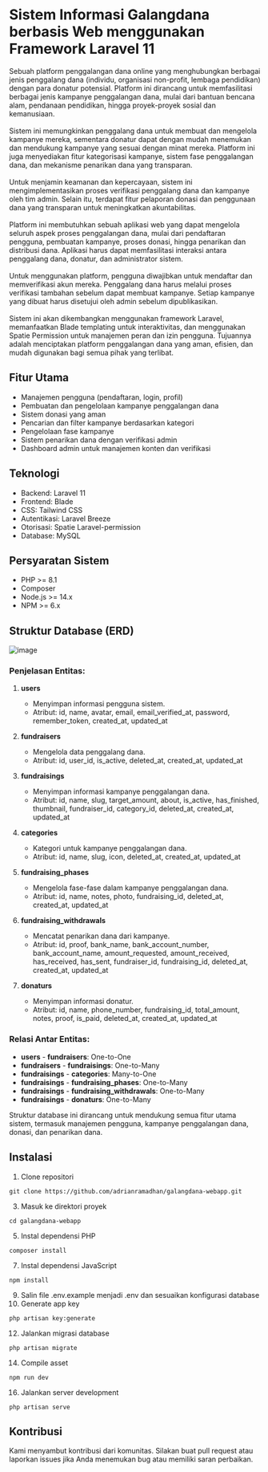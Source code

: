 # Sistem Informasi Galangdana berbasis Web menggunakan Framework Laravel 11

Sebuah platform penggalangan dana online yang menghubungkan berbagai jenis penggalang dana (individu, organisasi non-profit, lembaga pendidikan) dengan para donatur potensial. Platform ini dirancang untuk memfasilitasi berbagai jenis kampanye penggalangan dana, mulai dari bantuan bencana alam, pendanaan pendidikan, hingga proyek-proyek sosial dan kemanusiaan.
<br> <br>
Sistem ini memungkinkan penggalang dana untuk membuat dan mengelola kampanye mereka, sementara donatur dapat dengan mudah menemukan dan mendukung kampanye yang sesuai dengan minat mereka. Platform ini juga menyediakan fitur kategorisasi kampanye, sistem fase penggalangan dana, dan mekanisme penarikan dana yang transparan.
<br> <br>
Untuk menjamin keamanan dan kepercayaan, sistem ini mengimplementasikan proses verifikasi penggalang dana dan kampanye oleh tim admin. Selain itu, terdapat fitur pelaporan donasi dan penggunaan dana yang transparan untuk meningkatkan akuntabilitas.
<br> <br>
Platform ini membutuhkan sebuah aplikasi web yang dapat mengelola seluruh aspek proses penggalangan dana, mulai dari pendaftaran pengguna, pembuatan kampanye, proses donasi, hingga penarikan dan distribusi dana. Aplikasi harus dapat memfasilitasi interaksi antara penggalang dana, donatur, dan administrator sistem.
<br> <br>
Untuk menggunakan platform, pengguna diwajibkan untuk mendaftar dan memverifikasi akun mereka. Penggalang dana harus melalui proses verifikasi tambahan sebelum dapat membuat kampanye. Setiap kampanye yang dibuat harus disetujui oleh admin sebelum dipublikasikan.
<br> <br>
Sistem ini akan dikembangkan menggunakan framework Laravel, memanfaatkan Blade templating untuk interaktivitas, dan menggunakan Spatie Permission untuk manajemen peran dan izin pengguna. Tujuannya adalah menciptakan platform penggalangan dana yang aman, efisien, dan mudah digunakan bagi semua pihak yang terlibat.

## Fitur Utama

- Manajemen pengguna (pendaftaran, login, profil)
- Pembuatan dan pengelolaan kampanye penggalangan dana
- Sistem donasi yang aman
- Pencarian dan filter kampanye berdasarkan kategori
- Pengelolaan fase kampanye
- Sistem penarikan dana dengan verifikasi admin
- Dashboard admin untuk manajemen konten dan verifikasi

## Teknologi

- Backend: Laravel 11
- Frontend: Blade
- CSS: Tailwind CSS
- Autentikasi: Laravel Breeze
- Otorisasi: Spatie Laravel-permission
- Database: MySQL

## Persyaratan Sistem

- PHP >= 8.1
- Composer
- Node.js >= 14.x
- NPM >= 6.x

## Struktur Database (ERD)
![image](https://github.com/user-attachments/assets/48064a86-fb24-4bb3-a7c6-c6afe75bcbab)

### Penjelasan Entitas:
1. **users**
   - Menyimpan informasi pengguna sistem.
   - Atribut: id, name, avatar, email, email_verified_at, password, remember_token, created_at, updated_at

2. **fundraisers**
   - Mengelola data penggalang dana.
   - Atribut: id, user_id, is_active, deleted_at, created_at, updated_at

3. **fundraisings**
   - Menyimpan informasi kampanye penggalangan dana.
   - Atribut: id, name, slug, target_amount, about, is_active, has_finished, thumbnail, fundraiser_id, category_id, deleted_at, created_at, updated_at

4. **categories**
   - Kategori untuk kampanye penggalangan dana.
   - Atribut: id, name, slug, icon, deleted_at, created_at, updated_at

5. **fundraising_phases**
   - Mengelola fase-fase dalam kampanye penggalangan dana.
   - Atribut: id, name, notes, photo, fundraising_id, deleted_at, created_at, updated_at

6. **fundraising_withdrawals**
   - Mencatat penarikan dana dari kampanye.
   - Atribut: id, proof, bank_name, bank_account_number, bank_account_name, amount_requested, amount_received, has_received, has_sent, fundraiser_id, fundraising_id, deleted_at, created_at, updated_at

7. **donaturs**
   - Menyimpan informasi donatur.
   - Atribut: id, name, phone_number, fundraising_id, total_amount, notes, proof, is_paid, deleted_at, created_at, updated_at

### Relasi Antar Entitas:

- **users** - **fundraisers**: One-to-One
- **fundraisers** - **fundraisings**: One-to-Many
- **fundraisings** - **categories**: Many-to-One
- **fundraisings** - **fundraising_phases**: One-to-Many
- **fundraisings** - **fundraising_withdrawals**: One-to-Many
- **fundraisings** - **donaturs**: One-to-Many

Struktur database ini dirancang untuk mendukung semua fitur utama sistem, termasuk manajemen pengguna, kampanye penggalangan dana, donasi, dan penarikan dana.

## Instalasi

1. Clone repositori
 ```
 git clone https://github.com/adrianramadhan/galangdana-webapp.git
 ```
3. Masuk ke direktori proyek
 ```
 cd galangdana-webapp
 ```
5. Instal dependensi PHP
 ```
 composer install
 ```
7. Instal dependensi JavaScript
 ```
 npm install
 ```
9. Salin file .env.example menjadi .env dan sesuaikan konfigurasi database
10. Generate app key
 ```
 php artisan key:generate
 ```
12. Jalankan migrasi database
 ```
 php artisan migrate
 ```
14. Compile asset
 ```
 npm run dev
 ```
16. Jalankan server development
 ```
 php artisan serve
 ```

## Kontribusi

Kami menyambut kontribusi dari komunitas. Silakan buat pull request atau laporkan issues jika Anda menemukan bug atau memiliki saran perbaikan.

